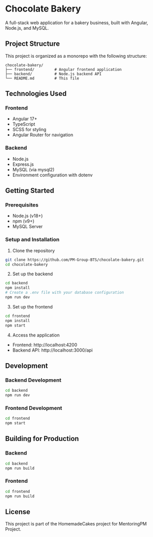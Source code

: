 # Chocolate Bakery

A full-stack web application for a bakery business, built with Angular, Node.js, and MySQL.

## Project Structure

This project is organized as a monorepo with the following structure:

```
chocolate-bakery/
├── frontend/         # Angular frontend application
├── backend/          # Node.js backend API
└── README.md         # This file
```

## Technologies Used

### Frontend
- Angular 17+
- TypeScript
- SCSS for styling
- Angular Router for navigation

### Backend
- Node.js
- Express.js
- MySQL (via mysql2)
- Environment configuration with dotenv

## Getting Started

### Prerequisites
- Node.js (v18+)
- npm (v9+)
- MySQL Server

### Setup and Installation

1. Clone the repository
```bash
git clone https://github.com/PM-Group-BTS/chocolate-bakery.git
cd chocolate-bakery
```

2. Set up the backend
```bash
cd backend
npm install
# Create a .env file with your database configuration
npm run dev
```

3. Set up the frontend
```bash
cd frontend
npm install
npm start
```

4. Access the application
- Frontend: http://localhost:4200
- Backend API: http://localhost:3000/api

## Development

### Backend Development
```bash
cd backend
npm run dev
```

### Frontend Development
```bash
cd frontend
npm start
```

## Building for Production

### Backend
```bash
cd backend
npm run build
```

### Frontend
```bash
cd frontend
npm run build
```

## License

This project is part of the HomemadeCakes project for MentoringPM Project.

